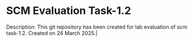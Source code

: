 # SCM Evaluation Task-1.2
Description: This git repository has been created for lab evaluation of scm task-1.2.
Created on 24 March 2025.|